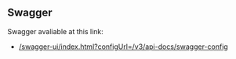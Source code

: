 ## Swagger

Swagger avaliable at this link:

- [/swagger-ui/index.html?configUrl=/v3/api-docs/swagger-config](http://127.0.0.1:8080/swagger-ui/index.html?configUrl=/v3/api-docs/swagger-config)
